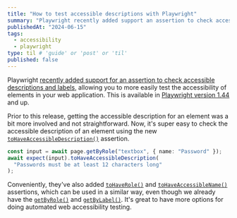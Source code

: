 ```yaml
---
title: "How to test accessible descriptions with Playwright"
summary: "Playwright recently added support an assertion to check accessible descriptions and labels, allowing you to more easily test the accessibility of elements in your web application."
publishedAt: "2024-06-15"
tags:
  - accessibility
  - playwright
type: til # 'guide' or 'post' or 'til'
published: false
---
```


Playwright [recently added support for an assertion to check accessible descriptions and labels](https://github.com/microsoft/playwright/issues/18332), allowing you to more easily test the accessibility of elements in your web application. This is available in [Playwright version 1.44](https://playwright.dev/docs/release-notes#version-144) and up.

Prior to this release, getting the accessible description for an element was a bit more involved and not straightforward. Now, it's super easy to check the accessible description of an element using the new [`toHaveAccessibleDescription()`](https://playwright.dev/docs/api/class-locatorassertions#locator-assertions-to-have-accessible-description) assertion.

```typescript
const input = await page.getByRole("textbox", { name: "Password" });
await expect(input).toHaveAccessibleDescription(
  "Passwords must be at least 12 characters long"
);
```

Conveniently, they've also added [`toHaveRole()`](https://playwright.dev/docs/api/class-locatorassertions#locator-assertions-to-have-role) and [`toHaveAccessibleName()`](https://playwright.dev/docs/api/class-locatorassertions#locator-assertions-to-have-accessible-name) assertions, which can be used in a similar way, even though we already have the [`getByRole()`](https://playwright.dev/docs/api/class-framelocator#frame-locator-get-by-role) and [`getByLabel()`](https://playwright.dev/docs/api/class-framelocator#frame-locator-get-by-label). It's great to have more options for doing automated web accessibility testing.
